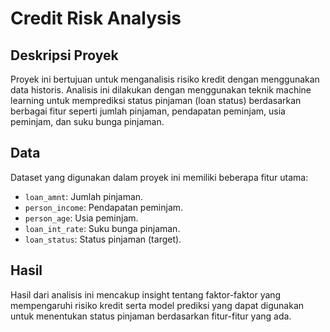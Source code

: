 # Credit Risk Analysis

## Deskripsi Proyek

Proyek ini bertujuan untuk menganalisis risiko kredit dengan menggunakan data historis. Analisis ini dilakukan dengan menggunakan teknik machine learning untuk memprediksi status pinjaman (loan status) berdasarkan berbagai fitur seperti jumlah pinjaman, pendapatan peminjam, usia peminjam, dan suku bunga pinjaman.

## Data

Dataset yang digunakan dalam proyek ini memiliki beberapa fitur utama:
- `loan_amnt`: Jumlah pinjaman.
- `person_income`: Pendapatan peminjam.
- `person_age`: Usia peminjam.
- `loan_int_rate`: Suku bunga pinjaman.
- `loan_status`: Status pinjaman (target).

## Hasil

Hasil dari analisis ini mencakup insight tentang faktor-faktor yang mempengaruhi risiko kredit serta model prediksi yang dapat digunakan untuk menentukan status pinjaman berdasarkan fitur-fitur yang ada.
